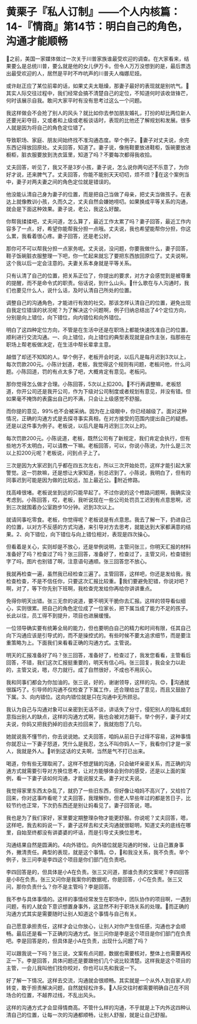 # 黄栗子『私人订制』——个人内核篇：14-『情商』第14节：明白自己的角色，沟通才能顺畅

🎼之前，美国一家媒体做过一次关于川普家族谁最受欢迎的调查。在大家看来，结果要么是总统川普，要么就是他的女儿伊万卡。但令人万万没想到的是，最后票选出最受欢迎的人，居然是平时不咋吭声的川普夫人梅娜尼娅。

或许赵正应了某位前辈的话，如果丈夫太聒燥，那妻子最好的表现就是别吭气。🎼其实人际交往过程中，我们经常会搞不清楚自己的定位，不知道何时该收敛锋芒，何时该展示自我。敢问大家平时有没有思考过这么一个问题。

我这样做会不会抢了别人的风头？就比如你去参加朋友婚礼，打扮的却比两位新人还要光彩夺目，又或者和上级或老板谈话时，表现的比他还了解规划和发展。很多人就是因为将自己的角色定位错了。

导致职场、家庭、朋友间始终找不准沟通态度。举个例子。🎼妻子对丈夫说，余完东西记得放回原处。丈夫回答，知道了。妻子说，像拖鞋要放进鞋柜，饭碗要放进橱柜，脏衣服要放到洗衣篮里，知道了吗？不要每次都得我收拾。

丈夫回答，听见了，我又不是3岁小孩，妻子说，怎么说你两句还不乐意了，为你好才说，还来脾气了。丈夫回答，你能不能别天天叨叨，烦不烦？🎼在这个案例当中，妻子对两夫妻之间的角色定位就是错误的。

他没能认清自己身为妻子的位置，而是把自己当做了母亲，把丈夫当做孩子。在表达上就像教训小孩，久而久之，丈夫自然会嫌她唠叨。如果换成平等关系的沟通，就会是下面这种效果。妻子说，老公，我这么好酸。

你帮我揉揉吧，丈夫问道，怎么算了，最近工作太累了吗？妻子回答，最近工作内容多了一点，好，希望你能帮我分担一点哦。丈夫说，我也希望能帮你分担，你这么累，我看着很心疼。妻子回答，还是老公好。

那你可不可以帮我分担一点家务呢。丈夫说，没问题，你要我做什么，妻子回答，鞋子饭碗脏衣服整理一下吧，你一忙起来就忘了要把东西放回原位了。丈夫说啊，这个我以后一定会注意的。夫妻关系本身就是平等关系。

只有认清了自己的位置，把关系正位了，你提出的要求，对方才会感觉到是被尊重的提醒，而不是命令式的职责。俗话说，到什么山头。🎼什么歌在与人沟通时，我们也要见什么人，说什么话，及时认清自己所处的位置。

调整自己的沟通角色，才能进行有效的社交。那该怎样认清自己的位置，避免出现自我定位错误的状况呢？为了解决这个问题啊，例子归纳总结出了4个定位方向，分别是向上错位，向下错位，向内错位和向外错位。

明白了这四种定位方向，不管是在生活中还是在职场上都能快速找准自己的位置，顺利进行交流沟通。一、向上错位，向上错位的典型表现就是自作主张，指那些在职场上帮老板做决定，在生活中帮长辈拿主意。

越借了却还不知知的人。举个例子，老板开会时说，以后凡是每月迟到3次以上，每次罚款200元。小陈计划道，老板，我觉得这个规则有问题，老板问他，什么问题。小陈回道，罚的有点太多了吧，大概肯定有意见。老板问。

那你觉得怎么做才合理。小陈回答，5次以上扣200。🎼不行再调整嘛，老板怒道，你开公司还是我开公司，作为下级对公司制度或者规划有意见，并没有错。但如果毫不掩饰的表露出自己的不满，只会让上级感觉不舒服。

而你提的意见，99%也不会被采纳。因为在上级眼中，你已经越级了。面对这种情况，正确的沟通方式是去探寻事实真相，在对方接受的范围内提出自己的疑惑。还是以这件事为例子。老板说，以后凡是每月迟到三次以上的。

每次罚款200元。小陈说道，老板，既然公司有了新规定，我们肯定会执行，但有些地方不太明白，可以请教一下嘛。老板回答，可以，你说小陈说，为什么是三次以上扣200元呢？老板说，问到点子上了。

三次是因为大家迟到几乎都在四五次左右，所以三次开始处罚，这样才能引起大家警觉。这一罚款嘛，还是想让大家知道，别总迟到了。小陈说，我明白了，但有的同事迟到可能是因为做的比较远，加上最近公。🎼附近修路。

找高峰很堵。老板说坐到远的只能早起了。不过你说的这个修路问题啊，我确实没考虑到。小陈回答，哎，老板，我听说现在一些公司处罚员工迟到有点意思啊，迟到三次就围着办公室跑步10分钟。迟到3次以上。

就请同事吃零食。老板，你觉得呢？老板说是有点意思。我去了解一下，扔进自己的位置，以对方不反感的方式沟通，来引导对方去思考，就能达到大家都满意的结果。2、向下错位，向下错位与向上错位相对，表现是四次操心。

但看着是关心，实则却是不放心，还是举例说明，主管问张三，你明天汇报的材料准备好了吗？检查过了吗？张三回答，准备好了，检查过了，主管又问，检查错别字了吗，图片也别错了啊，注意语句通顺。张三回答您不放心。

我就再检查一遍，虽然我已经检查三遍了。主管回答，这样吧，你还是发给我，我检查检查，不是不信任你，只要这次汇报比较重。🎼我们要避免犯错，你说对吧？啊，对了，等下你先别下班啊，我检查完发给你再给你讲讲重点。

免得你明天出错。张三无奈的说道，要不明天干脆你去汇报。这样的领导看似细心，实则很累。把自己的角色定位成了一位家长，把下属当成了能力不足的孩子。长此以往，员工得不到提升，项目也进展缓慢。

一位领导确实要有统筹全局的能力，但也要明白自己的精力和时间有限，任其自己向下沟通应该是引导式的，而不是操控式的。有些时候不要太追求细节，而是要注重策略为上。下面我们来看看正确的沟通方式。主管说。

明天的汇报准备好了吗？张三回答，准备好了，检查过了，我发您看看，主管看后回答，不错，我们这次汇报挺重要的，明天有信心吗。张三回复，我会全力以赴的，主管又说，嗯，尽力就行。成了自然很好，不成也不用灰心。

我和同事们都会为你加油的。张三说，好的，谢谢领导，这样的沟。😊，🎼沟通就很蹊巧了。引导师的沟通不仅检查了下属工作，还合理给出了意见，而且又鼓励了下属。3、向内错位。这向内错位就是只在沟通中无所顾忌。

我认为自己与沟通对象可以亲密到无话不谈，讲话失了分寸，侵犯别人的隐私或刻意指出别人的缺点，这样的沟通方式啊，我也会被对方翻干。举个例子，妻子对丈夫说，你妈又把我扔掉的旧衣夫捡回来了，我就抱怨了几句。

她就说我不懂节约，你去说说她。丈夫回答，咱妈从前日子过得不容易，这种事情你就忍让一下妻子怒道，凭什么是我忍，怎么不叫你妈人一下，我看你们才是一家人，我就是外人。🎼听到这话的丈夫啊，当然是气不打已出来。

喝道，你有些无理取闹了。这样不想逻辑的沟通，只会破坏亲密关系，而正确的沟通方式就需要引导对方换位思考，让对方能够体会到你的感受，还是以上面的案例，看一下妻子该如何沟通，才能说服丈夫。妻子对丈夫说。

我觉得家里东西太杂乱了，就扔了一些旧东西，但好像让咱妈不高兴了，又给捡了回来，你对这事咋看呢？丈夫回答，我理解你，但老人早些年过的都是苦日子，比较节约也正常，下次扔东西还是别让妈看见了。妻子回答说，嗯。

我也是为了我们家好，家里要定期整理杂物才能更舒服。你说呢？丈夫回答，嗯，这样吧，我去和妈说一下，妻子这样去和丈夫沟通就很聪明，知道丈夫的底线在哪里，自始至终都没有讲婆婆的坏话，而是引导丈夫换位思考。

沟通结果自然是圆满的。4向外错位。向外错位就是沟通的时候，让自己置身事外，撇清责任。典型的表现，就是这个事情。😊，🎼和我没关系，我不负责。举个例子，张三问李是李四这个项目是你们部门在负责吧。

李四回答是的，但具体是小A在负责。张三又问道，那谁负责的文案呢？李四回答是小B在负责。张三又问你是我案你的数据呢，你是回答，小C在负责。张三又问，那你负责什么？你不是主管吗？李是回答。

我不参与具体事情的。这样的事情经常发生在职场中，团队协作的项目啊，一遇到问题，有的人就会下意识想置身事外，这显然不利于职场关系的处理。🎼而正确的沟通方式其实是需要随时让别人知道这个事情与自己有关。

自己愿意承担责任，这样才会让你放心，让别人对你产生信任感，沟通也才会顺畅。最后还是看一下正确的沟通方式。张三问你是李是这个项目是你们部门在负责吧。李是回答是的，但具体是小A在负责，出现什么问题了吗？

可以跟我说一下吗？张三说，文案有点问题，数据也需要核对，整体上也需要再校正一下。李是回答，具体问题还是要跟他们几个说比较清楚。这样我是这个项目的主管，一会儿我叫他们找你校对，你也可以先和我说一下。

好了解一下情况。这样去交流，沟通就会很顺畅。其实就是一个从外人到自家人的转变，敢于担责解决问题，自然就轻松许多。🎼人际交往时都需要明确自己在不同场合的位置，不越界过线，不乱出风头。

这样的沟通方式才会显得情商高。不管什么样的沟通，不乎就是上下内外这四种认清自己的位置，让每一次的沟通都顺畅，让别人舒服，就是让自己舒服。

